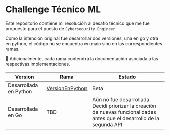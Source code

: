 # Challenge Técnico ML

Este repositorio contiene mi resolución al desafío técnico que me fue propuesto para el puesto de `Cybersecurity Engineer`

Como la intención original fue desarrollar dos versiones, una en go y otra en python, el código no se encuentra en main sino en las correspondientes ramas. 

:blue_book: Adicionalmente, cada rama contendrá la documentación asociada a las respectivas implementaciones.

|Version|Rama|Estado|
|-|-|-|
|Desarrollada en Python|[VersionEnPython](https://github.com/Agufi28/Challenge-Tecnico-ML/tree/VersionEnPython)|Beta|
|Desarrollada en Go|TBD|Aún no fue desarrollada. Decidí priorizar la creación de nuevas funcionalidades antes que el desarrollo de la segunda API|